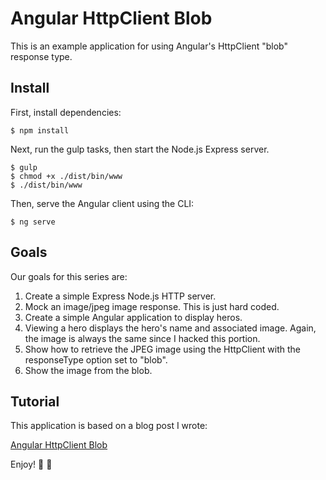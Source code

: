 # Angular HttpClient Blob

This is an example application for using Angular's HttpClient "blob" response type.

## Install

First, install dependencies:

<pre><code class="language-bash">$ npm install</code></pre>

Next, run the gulp tasks, then start the Node.js Express server.

<pre><code class="language-bash">$ gulp
$ chmod +x ./dist/bin/www
$ ./dist/bin/www</code></pre>

Then, serve the Angular client using the CLI:

<pre><code class="language-bash">$ ng serve</code></pre>

## Goals

Our goals for this series are:

1. Create a simple Express Node.js HTTP server.
2. Mock an image/jpeg image response. This is just hard coded.
3. Create a simple Angular application to display heros.
4. Viewing a hero displays the hero's name and associated image. Again, the image is always the same since I hacked this portion.
5. Show how to retrieve the JPEG image using the HttpClient with the responseType option set to "blob".
6. Show the image from the blob.

## Tutorial

This application is based on a blog post I wrote:

[Angular HttpClient Blob](http://brianflove.com/)

Enjoy! :gift: :tada: